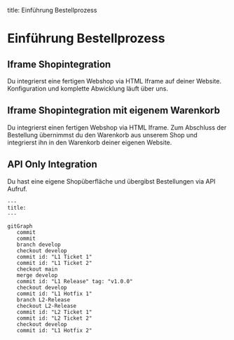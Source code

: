 title: Einführung Bestellprozess

# Einführung Bestellprozess

## Iframe Shopintegration

Du integrierst eine fertigen Webshop via HTML Iframe auf deiner Website. Konfiguration und komplette Abwicklung läuft über uns.

## Iframe Shopintegration mit eigenem Warenkorb

Du integrierst einen fertigen Webshop via HTML Iframe. Zum Abschluss der Bestellung übernimmst du den Warenkorb aus unserem Shop und integrierst ihn in den Warenkorb deiner eigenen Website.

## API Only Integration

Du hast eine eigene Shopüberfläche und übergibst Bestellungen via API Aufruf.


``` mermaid
---
title:
---

gitGraph
   commit
   commit
   branch develop
   checkout develop
   commit id: "L1 Ticket 1"
   commit id: "L1 Ticket 2"
   checkout main
   merge develop
   commit id: "L1 Release" tag: "v1.0.0"
   checkout develop
   commit id: "L1 Hotfix 1"
   branch L2-Release
   checkout L2-Release
   commit id: "L2 Ticket 1"
   commit id: "L2 Ticket 2"
   checkout develop
   commit id: "L1 Hotfix 2"
   
   
```